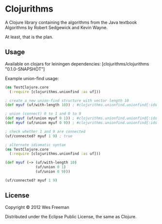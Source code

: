 # Clojurithms

A Clojure library containing the algorithms from the Java textbook Algorithms by Robert Sedgewick and Kevin Wayne.

At least, that is the plan.

## Usage

Available on clojars for leiningen dependencies: [clojurithms/clojurithms "0.1.0-SNAPSHOT"]

Example union-find usage:

```Clojure
(ns TestClojure.core
  (:require [clojurithms.unionfind :as uf]))

; create a new union-find structure with vector length 10
(def myuf (uf/with-length 10)) ; #clojurithms.unionfind.unionfind{:ids [0 1 2 3 4 5 6 7 8 9], :sizes [1 1 1 1 1 1 1 1 1 1]}

; union (connect) 0 to 1 and 0 to 9
(def myuf (uf/union myuf 0 1)) ; #clojurithms.unionfind.unionfind{:ids [0 0 2 3 4 5 6 7 8 9], :sizes [2 1 1 1 1 1 1 1 1 1]}
(def myuf (uf/union myuf 0 9)) ; #clojurithms.unionfind.unionfind{:ids [0 0 2 3 4 5 6 7 8 0], :sizes [3 1 1 1 1 1 1 1 1 1]}

; check whether 1 and 9 are connected
(uf/connected? myuf 1 9) ; true

; alternate idiomatic syntax
(ns TestClojure.core
  (:require [clojurithms.unionfind :as uf]))

(def myuf (-> (uf/with-length 10)
              (uf/union 0 1)
              (uf/union 0 9)))

(uf/connected? myuf 1 9)
```

## License

Copyright © 2012 Wes Freeman

Distributed under the Eclipse Public License, the same as Clojure.